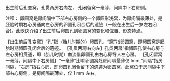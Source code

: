 出生前后孔变窝，孔贯两房右向左，
孔闭留窝一毫薄，间隔中下右房侧。

注释：
卵圆窝是房间隔中下部右心房侧的一个卵圆形浅窝，为房间隔最薄处，是胚胎时期右心房通向左心房的卵圆孔闭合后的遗迹（一般在出生后一岁左右闭合)。此歌诀介绍了出生前后卵圆孔到卵圆窝的变化和位置、形态特点。

【出生前后孔变窝】“孔”指（胎儿时期的）卵圆孔，“窝”指卵圆窝，即卵圆窝是胚胎时期卵圆孔闭合后的遗迹。
【孔贯两房右向左】孔贯两房”指卵圆孔使右心房与左心房相贯通，即（胎儿时期）血流借卵圆孔由右心房导人左心房。
【孔闭留窝一毫薄，间隔中下右房侧】“一毫薄”比喻卵圆窝处房间隔最薄仅 lmm,“间隔”指房间隔，“右房”指右心房，即卵圆孔闭合留下的遗迹为卵圆窝，此窝位于房间隔中下部右心房侧，是房间隔最薄处，仅 1 mm 左右。